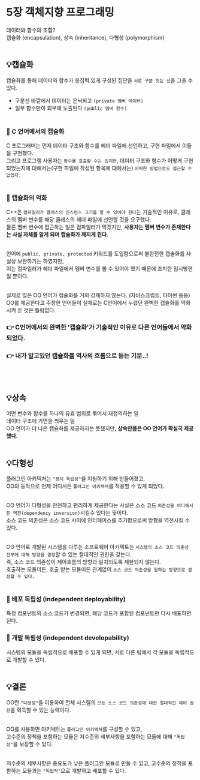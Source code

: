 # 5장 객체지향 프로그래밍

데이터와 함수의 조합?<br />
캡슐화 (encapsulation), 상속 (inheritance), 다형성 (polymorphism)
<br />
<br />

## 💡<strong>캡슐화</strong>

캡슐화를 통해 데이터와 함수가 응집력 있게 구성된 집단을 `서로 구분 짓는 선`을 그을 수 있다.<br />

- 구분선 바깥에서 데이터는 은닉되고 `(private 멤버 데이터)`
- 일부 함수만이 외부에 노출된다 `(public 멤버 함수)`
  <br />
  <br />

### 🚩 C 언어에서의 캡슐화

C 프로그래머는 먼저 데이터 구조와 함수를 헤더 파일에 선언하고, 구현 파일에서 이들을 구현했다.<br />
그리고 프로그램 사용자는 `함수를 호출할 수는 있지만`, 데이터 구조와 함수가 어떻게 구현되었는지에 대해서는(구현 파일에 작성된 항목에 대헤서는) `어떠한 방법으로도 접근할 수 없었다.`
<br />
<br />

### 🚩 캡슐화의 약화

C++은 `컴파일러가 클래스의 인스턴스 크기를 알 수 있어야 한다`는 기술적인 이유로, 클래스의 멤버 변수를 해당 클래스의 헤더 파일에 선언할 것을 요구했다.<br />
물론 멤버 변수에 접근하는 일은 컴파일러가 막겠지만, <strong>사용자는 멤버 변수가 존재한다는 사실 자체를 알게 되며 캡슐화가 깨지게 된다.</strong>
<br />
<br />

언어에 `public, private, protected` 키워드를 도입함으로써 불완전한 캡슐화를 사실상 보완하기는 하였지만,<br />
이는 컴파일러가 헤더 파일에서 멤버 변수를 볼 수 있어야 했기 때문에 조치한 임시방편일 뿐이다.
<br />
<br />

실제로 많은 OO 언어가 캡슐화를 거의 강제하지 않는다. (자바스크립트, 파이썬 등등)<br />
OO를 제공한다고 주창한 언어들이 실제로는 C언어에서 누렸던 완벽한 캡슐화를 약화시켜 온 것은 틀림없다.

### 👉 C언어에서의 완벽한 '캡슐화'가 기술적인 이유로 다른 언어들에서 약화되었다.

### 👉 내가 알고있던 캡슐화를 역사의 흐름으로 듣는 기분..!

<br />
<br />

## 💡<strong>상속</strong>

어떤 변수와 함수를 하나의 유효 범위로 묶어서 재정의하는 일<br />
데이터 구조에 가면을 씌우는 일<br />
OO 언어가 더 나은 캡슐화를 제공하지는 못했지만, <strong>상속만큼은 OO 언어가 확실히 제공했다.</strong>
<br />
<br />

## 💡<strong>다형성</strong>

플러그인 아키텍처는 `"장치 독립성"`을 지원하기 위해 만들어졌고,<br />
OO의 등작으로 언제 어디서든 `플러그인 아키텍처`를 적용할 수 있게 되었다.
<br />
<br />

OO 언어가 다형성을 안전하고 편리하게 제공한다는 사실은 소스 코드 `의존성을 어디에서든 역전(dependency inversion)`시킬수 있다는 뜻이다.<br />
소스 코드 의존성은 소스 코드 사이에 인터페이스를 추가함으로써 방향을 역전시킬 수 있다.
<br />
<br />

OO 언어로 개발된 시스템을 다루는 소프트웨어 아키텍트는 `시스템의 소스 코드 의존성 전부에 대해 방향을 결정`할 수 있는 절대적인 권한을 갖는다.<br />
즉, 소스 코드 의존성이 제어흐름의 방향과 일치되도록 제한되지 않는다.<br />
호출하는 모듈이든, 호출 받는 모듈이든 관계없이 `소스 코드 의존성을 원하는 방향으로 설정할 수 있다.`
<br />
<br />

### 🚩 배포 독립성 (independent deployability)

특정 컴포넌트의 소스 코드가 변경되면, 해당 코드가 포함된 컴포넌트만 다시 배포하면 된다.

### 🚩 개발 독립성 (independent developability)

시스템의 모듈을 독립적으로 배포할 수 있게 되면, 서로 다른 팀에서 각 모듈을 독립적으로 개발할 수 있다.
<br />
<br />

## 💡<strong>결론</strong>

OO란 `"다형성"`을 이용하여 전체 시스템의 `모든 소스 코드 의존성에 대한 절대적인 제어 권한`을 획득할 수 있는 능력이다.
<br />
<br />

OO를 사용하면 아키텍트는 `플러그인 아키텍처`를 구성할 수 있고,<br />
고수준의 정책을 포함하는 모듈은 저수준의 세부사항을 포함하는 모듈에 대해 `"독립성"`을 보장할 수 있다.
<br />
<br />

저수준의 세부사항은 중요도가 낮은 플러그인 모듈로 만들 수 있고, 고수준의 정책을 포함하는 모듈과는 `"독립적"`으로 개발하고 배포할 수 있다.
